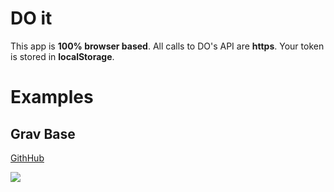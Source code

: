 # DO it

This app is **100% browser based**. All calls to DO's API are **https**. Your token is stored in **localStorage**.

# Examples

## Grav Base

[GithHub](https://github.com/howardroark/grav-base) 

[![](http://do-it.surge.sh/do-it.svg)](http://do-it.surge.sh/howardroark/grav-base) 
